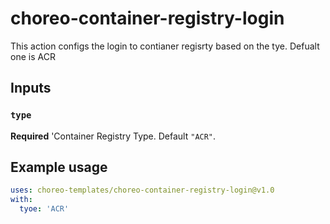 # choreo-container-registry-login

This action configs the login to contianer regisrty based on the tye. Defualt one is ACR

## Inputs

### `type`

**Required** 'Container Registry Type. Default `"ACR"`.

## Example usage

```yaml
uses: choreo-templates/choreo-container-registry-login@v1.0
with:
  tyoe: 'ACR'
```